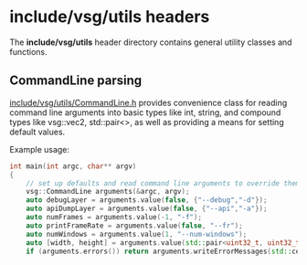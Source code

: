 # include/vsg/utils headers
The **include/vsg/utils** header directory contains general utility classes and functions.

## CommandLine parsing
[include/vsg/utils/CommandLine.h](CommandLine.h) provides convenience class for reading command line arguments into basic types like int, string, and compound types like vsg::vec2, std::pair<>, as well as providing a means for setting default values.

Example usage:

```c++
int main(int argc, char** argv)
{
    // set up defaults and read command line arguments to override them
    vsg::CommandLine arguments(&argc, argv);
    auto debugLayer = arguments.value(false, {"--debug","-d"});
    auto apiDumpLayer = arguments.value(false, {"--api","-a"});
    auto numFrames = arguments.value(-1, "-f");
    auto printFrameRate = arguments.value(false, "--fr");
    auto numWindows = arguments.value(1, "--num-windows");
    auto [width, height] = arguments.value(std::pair<uint32_t, uint32_t>(800, 600), {"--window", "-w"});
    if (arguments.errors()) return arguments.writeErrorMessages(std::cerr);
```
